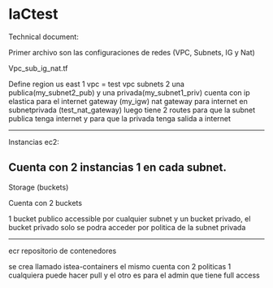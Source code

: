 # IaCtest
Technical document:

Primer archivo son las configuraciones de redes  (VPC, Subnets, IG y Nat) 

Vpc_sub_ig_nat.tf

Define region us east 1 
vpc = test vpc 
subnets 2 una publica(my_subnet2_pub) y una privada(my_subnet1_priv)
cuenta con ip elastica para el internet gateway (my_igw)
nat gateway para internet en subnetprivada (test_nat_gateway) 
luego tiene 2 routes para que la subnet publica tenga internet y para que la privada tenga salida a internet

------

Instancias ec2:

Cuenta con 2 instancias 1 en cada subnet.
-------------

Storage (buckets) 

Cuenta con 2 buckets 

1 bucket publico accessible por cualquier subnet y un bucket privado, el bucket privado solo se podra acceder por politica de la subnet privada

----------------

ecr repositorio de contenedores

se crea llamado istea-containers el mismo cuenta con 2 politicas 1 cualquiera puede hacer pull y el otro es para el admin que tiene full access 


